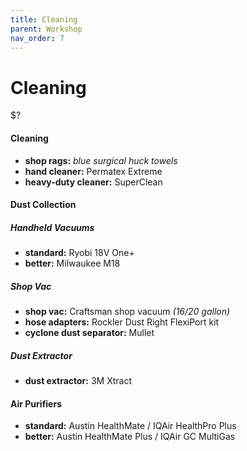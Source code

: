 ```yaml
---
title: Cleaning
parent: Workshop
nav_order: 7
---
```

# Cleaning

$?

#### Cleaning

- **shop rags:** *blue surgical huck towels*
- **hand cleaner:** Permatex Extreme
- **heavy-duty cleaner:** SuperClean

#### Dust Collection

##### Handheld Vacuums

- **standard:** Ryobi 18V One+
- **better:** Milwaukee M18

##### Shop Vac

- **shop vac:** Craftsman shop vacuum *(16/20 gallon)* 
- **hose adapters:** Rockler Dust Right FlexiPort kit
- **cyclone dust separator:** Mullet

##### Dust Extractor

- **dust extractor:** 3M Xtract

#### Air Purifiers

- **standard:** Austin HealthMate / IQAir HealthPro Plus
- **better:** Austin HealthMate Plus / IQAir GC MultiGas
